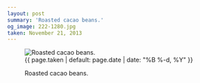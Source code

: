 ```yaml
---
layout: post
summary: 'Roasted cacao beans.'
og_image: 222-1280.jpg
taken: November 21, 2013
---
```


<figure class="post" data-src="{{ site.assets_url }}/{{ page.og_image }}">
<img alt="Roasted cacao beans." sizes="(min-width: 700px) 50vw, calc(100vw - 2rem)" src="{{ site.assets_url }}/222-640.jpg" srcset="{{ site.assets_url }}/222-1280.jpg 1280w, {{ site.assets_url }}/222-960.jpg 960w, {{ site.assets_url }}/222-640.jpg 640w, {{ site.assets_url }}/222-320.jpg 320w"/>
<figcaption>
<time>{{ page.taken | default: page.date | date: "%B %-d, %Y" }}</time>
<p>Roasted cacao beans.</p>
</figcaption>
</figure>
